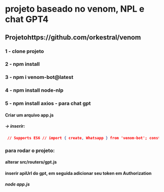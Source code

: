 # projeto baseado no venom, NPL e chat GPT4

## Projetohttps://github.com/orkestral/venom

### 1 - clone projeto
### 2 - npm install
### 3 - npm i venom-bot@latest
### 4 - npm install node-nlp
### 5 - npm install axios - para chat gpt

#### Criar um arquivo app.js
##### -> inserir:

```json
 // Supports ES6 // import { create, Whatsapp } from 'venom-bot'; const venom = require('venom-bot');  venom   .create({     session: 'session-name', //name of session   })   .then((client) => start(client))   .catch((erro) => {     console.log(erro);   });  function start(client) {   client.onMessage((message) => {     if (message.body === 'Hi' && message.isGroupMsg === false) {       client         .sendText(message.from, 'Welcome Venom 🕷')         .then((result) => {           console.log('Result: ', result); //return object success         })         .catch((erro) => {           console.error('Error when sending: ', erro); //return object error         });     }   }); }
```

### para rodar o projeto:

#### alterar src/routers/gpt.js 
#### inserir apiUrl do gpt, em seguida adicionar seu token em Authorization

##### node app.js